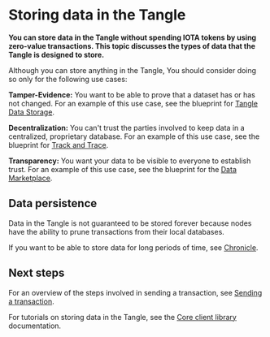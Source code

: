 # Storing data in the Tangle

**You can store data in the Tangle without spending IOTA tokens by using zero-value transactions. This topic discusses the types of data that the Tangle is designed to store.**

Although you can store anything in the Tangle, You should consider doing so only for the following use cases:

**Tamper-Evidence:** You want to be able to prove that a dataset has or has not changed. For an example of this use case, see the blueprint for [Tangle Data Storage](root://blueprints/0.1/tangle-data-storage/overview.md).

**Decentralization:** You can't trust the parties involved to keep data in a centralized, proprietary database. For an example of this use case, see the blueprint for [Track and Trace](root://blueprints/0.1/track-and-trace/overview.md).

**Transparency:** You want your data to be visible to everyone to establish trust. For an example of this use case, see the blueprint for the [Data Marketplace](root://blueprints/0.1/tangle-data-storage/overview.md).

## Data persistence

Data in the Tangle is not guaranteed to be stored forever because nodes have the ability to prune transactions from their local databases.

If you want to be able to store data for long periods of time, see [Chronicle](root://chronicle/1.0/overview.md).

## Next steps

For an overview of the steps involved in sending a transaction, see [Sending a transaction](../clients/sending-a-transaction.md).

For tutorials on storing data in the Tangle, see the [Core client library](root://core/1.0/overview.md) documentation.